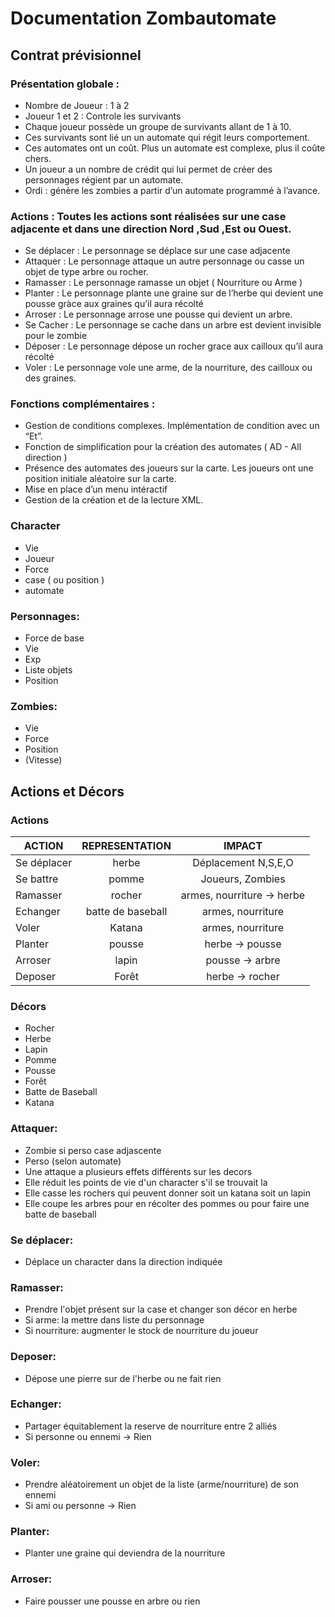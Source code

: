 # Documentation Zombautomate

## Contrat prévisionnel

### Présentation globale : 

* Nombre de Joueur : 1 à 2
* Joueur 1 et 2 : Controle les survivants
* Chaque joueur possède un groupe de survivants allant de 1 à 10.
* Ces survivants sont lié un un automate qui régit leurs comportement.
* Ces automates ont un coût. Plus un automate est complexe, plus il coûte chers. 
* Un joueur a un nombre de crédit qui lui permet de créer des personnages régient par un automate. 
* Ordi : génère les zombies a partir d’un automate programmé à l’avance.

### Actions : Toutes les actions sont réalisées sur une case adjacente et dans une direction Nord ,Sud ,Est ou Ouest.
* Se déplacer : Le personnage se déplace sur une case adjacente
* Attaquer : Le personnage attaque un autre personnage ou casse un objet de type arbre ou rocher.
* Ramasser : Le personnage ramasse un objet ( Nourriture ou Arme )
* Planter : Le personnage plante une graine sur de l’herbe qui devient une pousse gràce aux graines qu’il aura récolté
* Arroser : Le personnage arrose une pousse qui devient un arbre.
* Se Cacher : Le personnage se cache dans un arbre est devient invisible pour le zombie
* Déposer : Le personnage dépose un rocher grace aux cailloux qu’il aura récolté
* Voler : Le personnage vole une arme, de la nourriture, des cailloux ou des graines.

### Fonctions complémentaires :

* Gestion de conditions complexes. Implémentation de condition avec un “Et”.
* Fonction de simplification pour la création des automates ( AD - All direction )
* Présence des automates des joueurs sur la carte. Les joueurs ont une position initiale aléatoire sur la carte.
* Mise en place d’un menu intéractif
* Gestion de la création et de la lecture XML.

### Character 

- Vie
- Joueur
- Force 
- case ( ou position )
- automate

### Personnages:
- Force de base
- Vie 
- Exp
- Liste objets
- Position

### Zombies:
- Vie
- Force
- Position
- (Vitesse)

## Actions et Décors 

### Actions

| ACTION      | REPRESENTATION    | IMPACT                     |
| ----------- | :---------------: | :------------------------: |
| Se déplacer | herbe             | Déplacement N,S,E,O        |
| Se battre   | pomme             | Joueurs, Zombies	       |
| Ramasser    | rocher            | armes, nourriture -> herbe |
| Echanger    | batte de baseball | armes, nourriture          |
| Voler       | Katana 		  | armes, nourriture          | 
| Planter     | pousse 		  | herbe -> pousse            |
| Arroser     | lapin 		  | pousse -> arbre            | 
| Deposer     | Forêt 		  | herbe -> rocher            |

### Décors

- Rocher
- Herbe
- Lapin
- Pomme 
- Pousse
- Forêt
- Batte de Baseball
- Katana

### Attaquer:
- Zombie si perso case adjascente
- Perso (selon automate)
- Une attaque a plusieurs effets différents sur les decors
- Elle réduit les points de vie d'un character s'il se trouvait la
- Elle casse les rochers qui peuvent donner soit un katana soit un lapin
- Elle coupe les arbres pour en récolter des pommes ou pour faire une batte de baseball

### Se déplacer:
- Déplace un character dans la direction indiquée

### Ramasser:
- Prendre l'objet présent sur la case et changer son décor en herbe
- Si arme: la mettre dans liste du personnage
- Si nourriture: augmenter le stock de nourriture du joueur

### Deposer:
- Dépose une pierre sur de l'herbe ou ne fait rien

### Echanger:
- Partager équitablement la reserve de nourriture entre 2 alliés
- Si personne ou ennemi -> Rien

### Voler:
- Prendre aléatoirement un objet de la liste (arme/nourriture) de son ennemi
- Si ami ou personne -> Rien

### Planter:
- Planter une graine qui deviendra de la nourriture

### Arroser:
- Faire pousser une pousse en arbre ou rien

